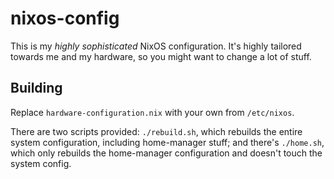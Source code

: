 # nixos-config

This is my *highly sophisticated* NixOS configuration. It's highly tailored towards me and my hardware, so you might want to change a lot of stuff.

## Building

Replace `hardware-configuration.nix` with your own from `/etc/nixos`.

There are two scripts provided: `./rebuild.sh`, which rebuilds the entire system configuration, including home-manager stuff; and there's `./home.sh`, which only rebuilds the home-manager configuration and doesn't touch the system config.

